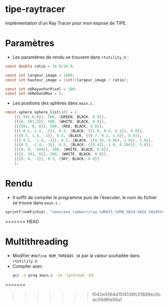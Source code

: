 # tipe-raytracer
Implémentation d'un Ray Tracer pour mon exposé de TIPE.

# Paramètres
- Les paramètres de rendu se trouvent dans `rtutility.h` :

```C
const double ratio = 16.0/10.0;

const int largeur_image = 1000;
const int hauteur_image = (int)(largeur_image / ratio);

const int nbRayonParPixel = 100;
const int nbRebondMax = 5;
```

- Les positions des sphères dans `main.c` :

```C
const sphere sphere_list[10] = {
    {{{-501,0,0}}, 500, {GREEN, BLACK, 0.0}},                 
    {{{0,-501,0}}, 500, {WHITE, BLACK, 0.0}},                 
    {{{501, 0, 0}}, 500, {RED, BLACK, 0.0}},                  
    {{{-0.5, 1.4, -3}}, 0.5, {BLACK, {{1.0, 0.6, 0.2}}, 8.0}},   
    {{{0.5, 1.4, -3}}, 0.5, {BLACK, {{0.7, 0.2, 1.0}}, 8.0}},   
    {{{-0.5, -1.4, -3}}, 0.5, {BLACK, {{0.55, 0.863, 1.0}}, 5.0}},   
    {{{0.5, -1.4, -3}}, 0.5, {BLACK, {{0.431, 1.0, 0.596}}, 5.0}},   
    {{{0, 0, -504}}, 500, {WHITE, BLACK, 0.0}},               
    {{{0, 501, 0}}, 500, {WHITE, BLACK, 0.0}},                
    {{{0, 0, -3}}, 0.5, {SKY, BLACK, 0.0}}                    
    };
```

# Rendu
- Il suffit de compiler le programme puis de l'éxecuter, le nom du fichier se trouve dans `main.c` :

```C
sprintf(nomFichier, "newscene_lambertslaw_%dRAYS_%dRB_%02d-%02d_%02dh%02d.ppm", nbRayonParPixel, nbRebondMax-1, temps->tm_mday, temps->tm_mon + 1, temps->tm_hour, temps->tm_min);
```

<<<<<<< HEAD
# Multithreading

- Modifier `#define NUM_THREADS 16` par la valeur souhaitée dans `rtutility.h`
- Compiler avec
  ```sh
  gcc -o prog main.c -lm -lpthread -O3
  ```

=======
>>>>>>> f042e5564d15f4138fc01888ec0cdc09d8fe56a1


